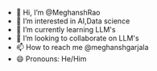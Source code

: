 - 👋 Hi, I’m @MeghanshRao
- 👀 I’m interested in AI,Data science
- 🌱 I’m currently learning LLM's
- 💞️ I’m looking to collaborate on LLM's
- 📫 How to reach me @meghanshgarjala
- 😄 Pronouns: He/Him


<!---
MeghanshRao/MeghanshRao is a ✨ special ✨ repository because its `README.md` (this file) appears on your GitHub profile.
You can click the Preview link to take a look at your changes.
--->
